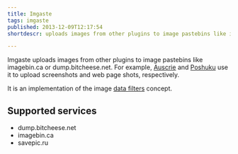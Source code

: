 ```yaml
---
title: Imgaste
tags: imgaste
published: 2013-12-09T12:17:54
shortdescr: uploads images from other plugins to image pastebins like imagebin

---
```


Imgaste uploads images from other plugins to image pastebins like
imagebin.ca or dump.bitcheese.net. For example,
[Auscrie](/plugins-auscrie) and [Poshuku](/plugins-poshuku) use it to
upload screenshots and web page shots, respectively.

It is an implementation of the image [data filters](/concepts-data-filters) concept.

Supported services
------------------

-   dump.bitcheese.net
-   imagebin.ca
-   savepic.ru
